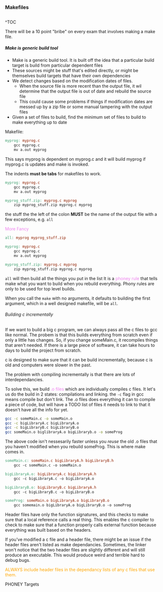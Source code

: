 ### Makefiles
```toc

```

^TOC

There will be a 10 point "bribe" on every exam that involves making a make file.

##### Make is generic build tool

- Make is a generic build tool. It is built off the idea that a particular build target is build from particular dependent files
- These sources might be stuff that's edited directly, or might be themselves build targets that have their own dependencies
- We detect changes based on the modification dates of files.
	- When the source file is more recent than the output file, it wil determine that the output file is out of date and rebuild the source file
	- This could cause some problems if things if modification dates are messed up by a zip file or some manual tampering with the output files
- Given a set of files to build, find the minimum set of files to build to make everything up to date

Makefile:
```Makefile
myprog: myprog.c
	gcc myprog.c
	mv a.out myprog
```

This says myprog is dependent on myprog.c and it will build myprog if myprog.c is updates and make is invoked.

The indents **must be tabs** for makefiles to work.

```Makefile
myprog: myprog.c
	gcc myprog.c
	mv a.out myprog

myprog_stuff.zip: myprog.c myprog 
	zip myprog_stuff.zip myprog.c myprog
```

the stuff the the left of the colon **MUST** be the name of the output file with a few exceptions, e.g. `all`


<span style='color:violet'>More Fancy</span>

```Makefile
all: myprog myprog_stuff.zip

myprog: myprog.c
	gcc myprog.c
	mv a.out myprog

myprog_stuff.zip: myprog.c myprog 
	zip myprog_stuff.zip myprog.c myprog
```

`all` will then build all the things you put in the list
It is a <span style='color:violet'>phoney rule </span> that tells make what you want to build when you rebuild everything. Phony rules are only to be used for top level builds.

When you call the `make` with no arguments, it defaults to building the first argument, which in a well designed makefile, will be `all`.

###### Building c incrementally
If we want to build a big c program, we can always pass all the c files to gcc like normal. The probem is that this builds everything from scratch even if only a little has changes. So, if you change someMain.c, it recompiles things that aren't needed. If there is a large piece of software, it can take hours to days to build the project from scratch.

c is designed to make sure that it can be build incrementally, because c is old and computers were slower in the past. 

The problem with compiling incrementally is that there are lots of interdependancies. 

To solve this, we build <span style='color:violet'>.o files</span> which are individually compiles c files. It let's us do the build in 2 states: compilations and linking. the `-c` flag in gcc means compile but don't link. The .o files does everything it can to compile a piece of code, but will have a TODO list of files it needs to link to that it doesn't have all the info for yet.

``` sh
gcc -c someMain.c -o someMain.o
gcc -c bigLibraryA.c bigLibraryA.o
gcc -c bigLibraryB.c bigLibraryB.o
gcc someMain.o biglibraryA.o bigLibraryb.o -o someProg
```

The above code isn't nessesarily faster unless you *reuse* the old .o files that you haven't modified when you rebuild someProg. This is where make comes in.


```Makefile
someMain.c: someMain.c bigLibraryA.h bigLibraryB.h
	gcc -c someMain.c -o someMain.o

bigLibraryA.o: bigLibraryA.c bigLibraryA.h
	gcc -c bigLibraryA.c -o bigLibraryA.o

bigLibraryB.o: bigLibraryB.c bigLibraryA.h
	gcc -c bigLibraryB.c -o bigLibraryB.o

someProg: someMain.o bigLibraryA.o bigLibraryB.o
	gcc somemain.o bigLibraryA.o bigLibraryB.o -o someProg
```

Header files have only the function signatures, and this checks to make sure that a local reference calls a real thing. This enables the c compiler to check to make sure that a function properly calls external function because everything was built based on the headers.

If you've modified a c file and a header file, there might be an issue if the header files aren't listed as make dependancies. Sometimes, the linker won't notice that the two header files are slightly different and will still produce an executable. This would produce weird and terrible hard to debug bugs.

<span style='color:orange'>ALWAYS include header files in the dependancy lists of any c files that use them.</span>

PHONEY  Targets
